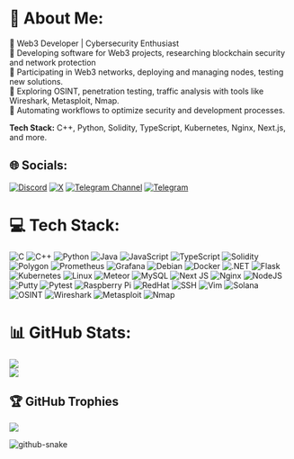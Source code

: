 # 💫 About Me:
🚀 Web3 Developer | Cybersecurity Enthusiast<br>
🔹 Developing software for Web3 projects, researching blockchain security and network protection<br>
🔹 Participating in Web3 networks, deploying and managing nodes, testing new solutions.<br>
🔹 Exploring OSINT, penetration testing, traffic analysis with tools like Wireshark, Metasploit, Nmap.<br>
🔹 Automating workflows to optimize security and development processes.

**Tech Stack:** C++, Python, Solidity, TypeScript, Kubernetes, Nginx, Next.js, and more.


## 🌐 Socials:
[![Discord](https://img.shields.io/badge/Discord-%237289DA.svg?logo=discord&logoColor=white)](https://discord.gg/skurbro23) [![X](https://img.shields.io/badge/X-black.svg?logo=X&logoColor=white)](https://x.com/skurbro) [![Telegram Channel](https://img.shields.io/badge/Telegram_Channel-26A5E4.svg?logo=telegram&logoColor=white)](https://t.me/agnostic_dao) [![Telegram](https://img.shields.io/badge/Telegram-26A5E4.svg?logo=telegram&logoColor=white)](https://t.me/skurbro)  


# 💻 Tech Stack:
![C](https://img.shields.io/badge/C-%2300599C.svg?style=for-the-badge&logo=c&logoColor=white)
![C++](https://img.shields.io/badge/c++-%2300599C.svg?style=for-the-badge&logo=c%2B%2B&logoColor=white)
![Python](https://img.shields.io/badge/python-3670A0?style=for-the-badge&logo=python&logoColor=ffdd54)
![Java](https://img.shields.io/badge/java-%23ED8B00.svg?style=for-the-badge&logo=openjdk&logoColor=white)
![JavaScript](https://img.shields.io/badge/javascript-%23323330.svg?style=for-the-badge&logo=javascript&logoColor=%23F7DF1E)
![TypeScript](https://img.shields.io/badge/typescript-%23007ACC.svg?style=for-the-badge&logo=typescript&logoColor=white)
![Solidity](https://img.shields.io/badge/Solidity-%23363636.svg?style=for-the-badge&logo=solidity&logoColor=white)
![Polygon](https://img.shields.io/badge/Polygon-8247e5.svg?style=for-the-badge&logo=polygon&logoColor=white)
![Prometheus](https://img.shields.io/badge/Prometheus-E6522C.svg?style=for-the-badge&logo=prometheus&logoColor=white)
![Grafana](https://img.shields.io/badge/Grafana-F46800.svg?style=for-the-badge&logo=grafana&logoColor=white)
![Debian](https://img.shields.io/badge/Debian-A81D33.svg?style=for-the-badge&logo=debian&logoColor=white)
![Docker](https://img.shields.io/badge/docker-%230db7ed.svg?style=for-the-badge&logo=docker&logoColor=white)
![.NET](https://img.shields.io/badge/.NET-512BD4.svg?style=for-the-badge&logo=dotnet&logoColor=white)
![Flask](https://img.shields.io/badge/Flask-%23000.svg?style=for-the-badge&logo=flask&logoColor=white)
![Kubernetes](https://img.shields.io/badge/Kubernetes-326CE5.svg?style=for-the-badge&logo=kubernetes&logoColor=white)
![Linux](https://img.shields.io/badge/Linux-FCC624.svg?style=for-the-badge&logo=linux&logoColor=black)
![Meteor](https://img.shields.io/badge/Meteor-EE4F2E.svg?style=for-the-badge&logo=meteor&logoColor=white)
![MySQL](https://img.shields.io/badge/MySQL-4479A1.svg?style=for-the-badge&logo=mysql&logoColor=white)
![Next JS](https://img.shields.io/badge/Next-black?style=for-the-badge&logo=next.js&logoColor=white)
![Nginx](https://img.shields.io/badge/nginx-%23009639.svg?style=for-the-badge&logo=nginx&logoColor=white)
![NodeJS](https://img.shields.io/badge/node.js-6DA55F?style=for-the-badge&logo=node.js&logoColor=white)
![Putty](https://img.shields.io/badge/Putty-002147.svg?style=for-the-badge&logo=putty&logoColor=white)
![Pytest](https://img.shields.io/badge/Pytest-0A9EDC.svg?style=for-the-badge&logo=pytest&logoColor=white)
![Raspberry Pi](https://img.shields.io/badge/Raspberry%20Pi-A22846.svg?style=for-the-badge&logo=raspberrypi&logoColor=white)
![RedHat](https://img.shields.io/badge/RedHat-EE0000.svg?style=for-the-badge&logo=redhat&logoColor=white)
![SSH](https://img.shields.io/badge/SSH-000000.svg?style=for-the-badge&logo=ssh&logoColor=white)
![Vim](https://img.shields.io/badge/Vim-%2311AB00.svg?style=for-the-badge&logo=vim&logoColor=white)
![Solana](https://img.shields.io/badge/Solana-000000?style=for-the-badge&logo=solana&logoColor=white)
![OSINT](https://img.shields.io/badge/OSINT_Framework-%23000000.svg?style=for-the-badge&logo=osint&logoColor=white)
![Wireshark](https://img.shields.io/badge/Wireshark-1679A7?style=for-the-badge&logo=wireshark&logoColor=white)
![Metasploit](https://img.shields.io/badge/Metasploit-0277BD?style=for-the-badge&logo=metasploit&logoColor=white)
![Nmap](https://img.shields.io/badge/Nmap-004A80?style=for-the-badge&logo=nmap&logoColor=white)

# 📊 GitHub Stats:
![](https://github-readme-streak-stats.herokuapp.com/?user=skurbro&theme=dark&hide_border=false)<br/>
![](https://github-readme-stats.vercel.app/api/top-langs/?username=skurbro&theme=dark&hide_border=false&include_all_commits=true&count_private=true&layout=compact)

## 🏆 GitHub Trophies
![](https://github-profile-trophy.vercel.app/?username=skurbro&theme=merko&no-frame=false&no-bg=true&margin-w=4)

<picture>
  <source media="(prefers-color-scheme: dark)" srcset="https://raw.githubusercontent.com/tobiasmeyhoefer/tobiasmeyhoefer/output/github-snake-dark.svg" />
  <source media="(prefers-color-scheme: light)" srcset="https://raw.githubusercontent.com/tobiasmeyhoefer/tobiasmeyhoefer/output/github-snake.svg" />
  <img alt="github-snake" src="https://raw.githubusercontent.com/tobiasmeyhoefer/tobiasmeyhoefer/output/github-snake.svg" />
</picture>
